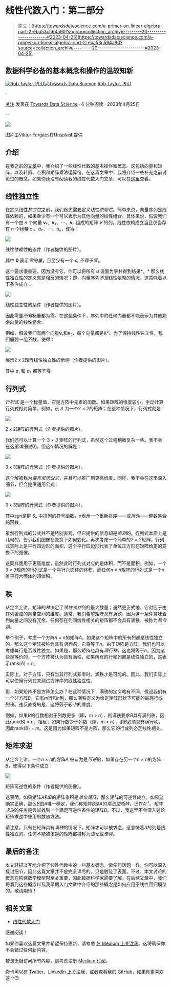 # 线性代数入门：第二部分

> 原文：[https://towardsdatascience.com/a-primer-on-linear-algebra-part-2-eba53c564a90?source=collection_archive---------20-----------------------#2023-04-25](https://towardsdatascience.com/a-primer-on-linear-algebra-part-2-eba53c564a90?source=collection_archive---------20-----------------------#2023-04-25)

## 数据科学必备的基本概念和操作的温故知新

[](https://medium.com/@dataforyou?source=post_page-----eba53c564a90--------------------------------)[![Rob Taylor, PhD](../Images/5e4e86da7b77404ed42d00a60ea5eacf.png)](https://medium.com/@dataforyou?source=post_page-----eba53c564a90--------------------------------)[](https://towardsdatascience.com/?source=post_page-----eba53c564a90--------------------------------)[![Towards Data Science](../Images/a6ff2676ffcc0c7aad8aaf1d79379785.png)](https://towardsdatascience.com/?source=post_page-----eba53c564a90--------------------------------) [Rob Taylor, PhD](https://medium.com/@dataforyou?source=post_page-----eba53c564a90--------------------------------)

·

[关注](https://medium.com/m/signin?actionUrl=https%3A%2F%2Fmedium.com%2F_%2Fsubscribe%2Fuser%2F98de080592fc&operation=register&redirect=https%3A%2F%2Ftowardsdatascience.com%2Fa-primer-on-linear-algebra-part-2-eba53c564a90&user=Rob+Taylor%2C+PhD&userId=98de080592fc&source=post_page-98de080592fc----eba53c564a90---------------------post_header-----------) 发表在 [Towards Data Science](https://towardsdatascience.com/?source=post_page-----eba53c564a90--------------------------------) · 6 分钟阅读 · 2023年4月25日[](https://medium.com/m/signin?actionUrl=https%3A%2F%2Fmedium.com%2F_%2Fvote%2Ftowards-data-science%2Feba53c564a90&operation=register&redirect=https%3A%2F%2Ftowardsdatascience.com%2Fa-primer-on-linear-algebra-part-2-eba53c564a90&user=Rob+Taylor%2C+PhD&userId=98de080592fc&source=-----eba53c564a90---------------------clap_footer-----------)

--

[](https://medium.com/m/signin?actionUrl=https%3A%2F%2Fmedium.com%2F_%2Fbookmark%2Fp%2Feba53c564a90&operation=register&redirect=https%3A%2F%2Ftowardsdatascience.com%2Fa-primer-on-linear-algebra-part-2-eba53c564a90&source=-----eba53c564a90---------------------bookmark_footer-----------)![](../Images/7d24980120b3e252016f552354d93c84.png)

图片由[Viktor Forgacs](https://unsplash.com/@sonance?utm_source=medium&utm_medium=referral)在[Unsplash](https://unsplash.com/?utm_source=medium&utm_medium=referral)提供

## 介绍

在我之前的[文章](https://medium.com/@dataforyou/a-primer-on-linear-algebra-414111d195ca)中，我介绍了一些线性代数的基本操作和概念。这包括向量和矩阵，以及转置、点积和矩阵乘法运算符。在这篇文章中，我将介绍一些补充之前讨论过的概念。如果你还没有阅读我的线性代数入门文章，可以在[这里](https://medium.com/@dataforyou/a-primer-on-linear-algebra-414111d195ca)查看。

## 线性独立性

在定义线性*独立性*之前，我们首先需要定义线性*依赖性*。简单来说，向量序列是线性依赖的，如果至少有一个可以表示为其他向量的线性组合。具体来说，假设我们有一个由 *n* 个向量 **v**₁、**v**₂、⋯、**v**ₙ 组成的矩阵 *V* 的列。线性依赖成立当且仅当存在 *n* 个标量 *a₁*、*a₂*、⋯、*aₙ*，使得：

![](../Images/b4ef04b634d5350653f4bf61f0660d33.png)

线性依赖性的条件（作者提供的图片）。

其中 **0** 表示*零向量*，且至少有一个 *aᵢ* *不等于零*。

这个要求很重要，因为没有它，你可以将所有 *a* 设置为零并得到结果*。* 那么线性独立性的定义就是相反的情况；即，向量序列*不是*线性依赖的情况。这意味着以下条件成立：

![](../Images/57dadb68457242cc0437ce62adda4535.png)

线性独立性的条件（作者提供的图片）。

因此需要*所有*标量都为零。在这些条件下，序列中的任何向量都不能表示为其他剩余向量的线性组合。

例如，假设我们有两个向量**v**₁和**v**₂，每个向量都是ℝ²。为了保持线性独立性，我们需要一组系数，使得：

![](../Images/4bcec5c3903aff6ba2b2de02919d381c.png)

展示2 x 2矩阵线性独立性的示例（作者提供的图片）。

其中 *a*₁ 和 *a*₂ 都等于零。

## 行列式

*行列式* 是一个标量值，它是方阵中元素的函数。如果矩阵的维度较小，手动计算行列式相对简单。例如，设 *A* 为一个2 *×* 2的矩阵；在这种情况下，行列式就是：

![](../Images/615eacf5bc7e5102bd3d0b039127feea.png)

2 x 2矩阵的行列式（作者提供的图片）。

我们还可以计算一个 3 *× 3* 矩阵的行列式，虽然这个过程稍微复杂一些。我不会在这里详细说明，但这个情况的解是：

![](../Images/cf7ade7b78e77aa08ab9eff957b29973.png)

3 x 3矩阵的行列式（作者提供的图片）。

这个解被称为*莱布尼茨公式*，并且可以推广到更高维度。同样，我不会在这里深入细节，但会提供通用公式：

![](../Images/5e91cda35e9b73094c6c5ed7e8d8a2ef.png)

3 x 3矩阵的行列式（作者提供的图片）。

其中*sgn*是群 *Sₙ* 中排列的符号函数，*σ*表示一个重新排序——或*排列*——整数集合的函数。

虽然行列式的公式并不是特别直观，但它提供的信息却是*直观*的。行列式本质上是几何的，告诉我们图像在变换下如何变化。再次考虑一个简单的2 *×* 2矩阵，行列式实际上是平行四边形的面积，这个平行四边形代表了单位正方形在矩阵给定的变换下的图像。

这同样适用于更高维度，虽然此时行列式对应的是体积，而不是面积。例如，一个3 *× 3*矩阵的行列式是一个平行六面体的体积，而任何*n* *× n*矩阵的行列式是一个*n*维平行六面体的超体积。

## 秩

从定义上讲，矩阵的*秩*决定了*线性独立*列的最大数量；虽然更正式地，它对应于由其列张成的向量空间的维度。通常，我们希望矩阵具有*满秩*，因为这一条件意味着列向量之间没有冗余。任何存在列间线性相关的矩阵都不会具有满秩，被称为*秩亏损*。

举个例子，考虑一个方阵*n* *×* *n*的矩阵*A*。如果这个矩阵中的所有列都是线性独立的，那么这个矩阵被称为具有*满列秩*，它将等于*n*。由于矩阵是方阵，我们也可以考虑其行是否线性独立。如果是，那么矩阵也具有*满行秩*，这也将等于*n*。因为这些是等价的，一个方阵被认为具有满秩，如果所有的行和列都是线性独立的，这表示rank(*A*) = *n*。

实际上，对于方阵，只有当其行列式非零时，满秩才是可能的。因此，我们实际上可以使用行列式来测试方阵中的线性独立性。

但，如果矩阵不是方阵怎么办？在这种情况下，满秩的定义略有不同。假设我们有一个非方阵*B*，它有*m*行和*n*列，那么满秩定义为给定矩阵形状下可能的最高行或列秩。违反直觉的是，这将等于较*小*的维度。

例如，如果*B*的行数相对于列数更多（即，*m* > *n*），则满秩要求*B*具有满列秩，因此rank(*B*) = *n*。相反，如果行数少于列数（即，*m < n*），则*B*必须具有满行秩，因此rank(*B*) = *m*。这是因为如果矩阵不是方阵，那么它的行或列必定线性相关。

## 矩阵求逆

从定义上讲，一个*n* × *n*的方阵*A* 被认为是*可逆*的，如果存在另一个*n* × *n*的方阵*B*，使得以下条件成立：

![](../Images/6a845c04b13e0f9540be32cbc3ce0519.png)

矩阵可逆性的条件（作者提供的图像）。

这表明，如果矩阵*A*和*B*的矩阵乘积是*单位矩阵*，那么矩阵的可逆性成立。如果这确实正确，那么*B*由*A*唯一确定，我们称矩阵*B*是*A*的*乘法逆矩阵*，记作*A*⁻¹。*矩阵求逆*的任务是尝试找到一个满足可逆性条件的矩阵*B*。不过，我这里不会深入讨论矩阵求逆中使用的数值方法。

请注意，只有在矩阵具有*满秩*的情况下，矩阵才可以被求逆，这意味着*A*的列是线性独立的。任何不能被求逆的矩阵都被称为*退化*或*奇异*。

## 最后的备注

本文轻描淡写地介绍了线性代数中的一些基本概念。像任何话题一样，你可以深入探讨细节，因此这篇文章并不是完全详尽的，只是触及了表面。不过，本文讨论的概念在构建数学模型时至关重要，因此数据科学家需要了解。在后续文章中，我们将看到这些概念以及我早期入门文章中介绍的那些概念是如何应用于线性回归模型的。敬请期待！

## 相关文章

+   [线性代数入门](https://medium.com/@dataforyou/a-primer-on-linear-algebra-414111d195ca)

感谢阅读！

如果你喜欢这篇文章并希望保持更新，请考虑 [在 Medium 上关注我](https://medium.com/@dataforyou)。这将确保你不会错过任何新内容。

若想无限访问所有内容，请考虑注册 [Medium 订阅](https://medium.com/membership)。

你也可以在 [Twitter](https://twitter.com/dataforyounz)、[LinkedIn](https://www.linkedin.com/in/dataforyou/) 上关注我，或者查看我的 [GitHub](https://github.com/dataforyounz)，如果你更喜欢这个😉
